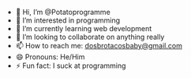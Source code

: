 - 👋 Hi, I’m @Potatoprogramme
- 👀 I’m interested in programming
- 🌱 I’m currently learning web development
- 💞️ I’m looking to collaborate on anything really
- 📫 How to reach me: dosbrotacosbaby@gmail.com
- 😄 Pronouns: He/Him
- ⚡ Fun fact: I suck at programming

<!---
Potatoprogramme/Potatoprogramme is a ✨ special ✨ repository because its `README.md` (this file) appears on your GitHub profile.
You can click the Preview link to take a look at your changes.
--->
